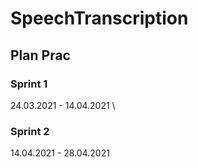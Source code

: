 # SpeechTranscription

## Plan Prac

### Sprint 1
24.03.2021 - 14.04.2021 \
### Sprint 2
14.04.2021 - 28.04.2021

